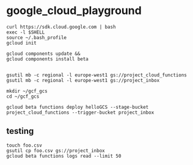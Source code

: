 # google_cloud_playground


    curl https://sdk.cloud.google.com | bash
    exec -l $SHELL
    source ~/.bash_profile
    gcloud init

    gcloud components update &&
    gcloud components install beta


    gsutil mb -c regional -l europe-west1 gs://project_cloud_functions
    gsutil mb -c regional -l europe-west1 gs://project_inbox

    mkdir ~/gcf_gcs
    cd ~/gcf_gcs

    gcloud beta functions deploy helloGCS --stage-bucket project_cloud_functions --trigger-bucket project_inbox

## testing

    touch foo.csv
    gsutil cp foo.csv gs://project_inbox
    gcloud beta functions logs read --limit 50
